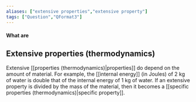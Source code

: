 ```yaml
---
aliases: ["extensive properties","extensive property"]
tags: ["Question","QFormat3"]
---
```


#### What are
## Extensive properties (thermodynamics)
Extensive [[properties (thermodynamics)|properties]] do depend on the amount of material. For example, the [[internal energy]] (in Joules) of 2 kg of water is double that of the internal energy of 1 kg of water. If an extensive property is divided by the mass of the material, then it becomes a [[specific properties (thermodynamics)|specific property]]. 


